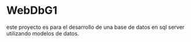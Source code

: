 # WebDbG1

este proyecto es para el desarrollo de una base de datos en sql server utilizando modelos de datos.
